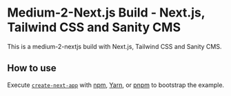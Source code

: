 # Medium-2-Next.js Build - Next.js, Tailwind CSS and Sanity CMS

This is a medium-2-nextjs build with Next.js, Tailwind CSS and Sanity CMS.

## How to use

Execute [`create-next-app`](https://github.com/vercel/next.js/tree/canary/packages/create-next-app) with [npm](https://docs.npmjs.com/cli/init), [Yarn](https://yarnpkg.com/lang/en/docs/cli/create/), or [pnpm](https://pnpm.io) to bootstrap the example.
